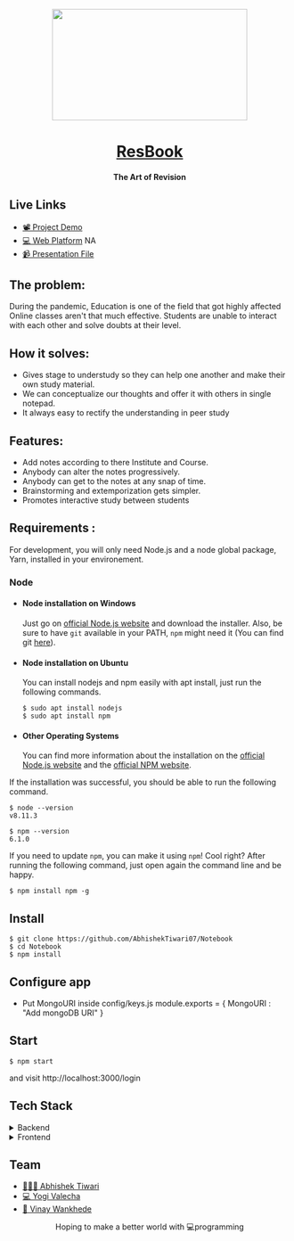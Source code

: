 <p align="center"><img src="https://i.pinimg.com/564x/ec/cf/a1/eccfa11fd98660b1c9e8f6799a140c93.jpg" align="center" width="350" height="200"></p>
<a href="#"><h1 align="center">ResBook</h1></a>
<h4 align="center">The Art of Revision</h4>

## Live Links
- [📽  Project Demo](https://youtu.be/ChqJhO31dZE)
- [💻 Web Platform](#) NA   
- [📹  Presentation File](https://docs.google.com/presentation/d/1fsneaqJ2DjQF8rHCMDquXGb2Io9H3jOGTYJHzj81V9w/edit?usp=sharing)


## The problem:

During the pandemic, Education is one of the field that got highly affected
Online classes aren't that much effective.
Students are unable to interact with each other and solve doubts at their level.


## How it solves:

- Gives stage to understudy so they can help one another and make their own study material.
- We can conceptualize our thoughts and offer it with others in single notepad.
- It always easy to rectify the understanding in peer study

## Features:

- Add notes according to there Institute and Course.
- Anybody can alter the notes progressively.
- Anybody can get to the notes at any snap of time.
- Brainstorming and extemporization gets simpler.
- Promotes interactive study between students

## Requirements :

For development, you will only need Node.js and a node global package, Yarn, installed in your environement.

### Node
- #### Node installation on Windows

  Just go on [official Node.js website](https://nodejs.org/) and download the installer.
Also, be sure to have `git` available in your PATH, `npm` might need it (You can find git [here](https://git-scm.com/)).

- #### Node installation on Ubuntu

  You can install nodejs and npm easily with apt install, just run the following commands.

      $ sudo apt install nodejs
      $ sudo apt install npm

- #### Other Operating Systems
  You can find more information about the installation on the [official Node.js website](https://nodejs.org/) and the [official NPM website](https://npmjs.org/).

If the installation was successful, you should be able to run the following command.

    $ node --version
    v8.11.3

    $ npm --version
    6.1.0

If you need to update `npm`, you can make it using `npm`! Cool right? After running the following command, just open again the command line and be happy.

    $ npm install npm -g

###

## Install

    $ git clone https://github.com/AbhishekTiwari07/Notebook
    $ cd Notebook
    $ npm install

## Configure app
- Put MongoURI inside config/keys.js
  module.exports = {
    MongoURI : "Add mongoDB URI"
  }
  
## Start 
    $ npm start

and visit http://localhost:3000/login


## Tech Stack

<details>
	<summary>Backend</summary>
		<ul>
			<li>NodeJS</li>
			<li>ExpressJS</li>
			<li>REST API</li>
      <li>MongoDB Atlas</li>
		</ul>
</details>

<details>
	<summary>Frontend</summary>
		<ul>
			<li>Handlebars</li>
			<li>Bootstrap</li>
			<li>Javascript</li>
      <li>AnimeJS</li>
		</ul>
</details>


## Team

- [ 👨🏻‍💻 Abhishek Tiwari](https://github.com/AbhishekTiwari07)
- [ 💻 Yogi Valecha](https://github.com/yogivalecha9898)
- [👨 Vinay Wankhede](#)


<p align="center"> Hoping to make a better world with 💻programming </p>


